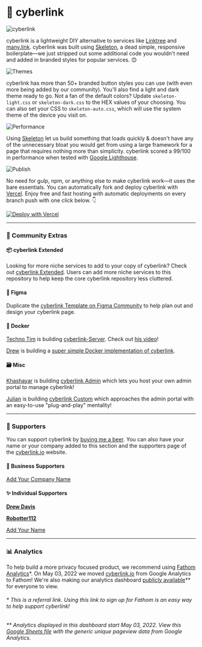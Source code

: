 # 🔗 cyberlink

![cyberlink](https://cdn.cottle.cloud/cyberlink/social-circle.png)

cyberlink is a lightweight DIY alternative to services like [Linktree](https://linktr.ee)
and [many.link](https://many.link/). cyberlink was built using [Skeleton](http://getskeleton.com/), a dead simple, responsive boilerplate—we just stripped out some additional code you wouldn't need and added in branded styles for popular services. 😊

![Themes](https://cdn.cottle.cloud/cyberlink/cyberlink-comparison.gif)

cyberlink has more than 50+ branded button styles you can use (with even more being added by our community). You'll also find a light and dark theme ready to go. Not a fan of the default colors? Update `skeleton-light.css` or `skeleton-dark.css` to the HEX values of your choosing. You can also set your CSS to `skeleton-auto.css`, which will use the system theme of the device you visit on.

![Performance](https://cdn.cottle.cloud/cyberlink/performance.png)

Using [Skeleton](http://getskeleton.com/) let us build something that loads quickly & doesn't have any of the unnecessary bloat you would get from using a large framework for a page that requires nothing more than simplicity. cyberlink scored a 99/100 in performance when tested with [Google Lighthouse](https://developers.google.com/web/tools/lighthouse).

![Publish](https://cdn.cottle.cloud/cyberlink/fork-edit-publish.png)

No need for gulp, npm, or anything else to make cyberlink work—it uses the bare essentials. You can automatically fork and deploy cyberlink with [Vercel](https://vercel.com/). Enjoy free and fast hosting with automatic deployments on every branch push with one click below. 👇️

[![Deploy with Vercel](https://vercel.com/button)](https://vercel.com/new/git/external?repository-url=https%3A%2F%2Fgithub.com%2Fsethcottle%2Fcyberlink&project-name=cyberlink&repository-name=cyberlink&demo-title=cyberlink%20Demo&demo-description=Imported%20from%20GitHub.)

---

### 🤝 Community Extras

#### 📦 cyberlink Extended
Looking for more niche services to add to your copy of cyberlink? Check out [cyberlink Extended](https://github.com/sethcottle/cyberlink-extended). Users can add more niche services to this repository to help keep the core cyberlink repository less cluttered.

#### 🎨 Figma
Duplicate the [cyberlink Template on Figma Community](https://www.figma.com/community/file/846568099968305613) to help plan out and design your cyberlink page.

#### 🐋 Docker
[Techno Tim](https://github.com/timothystewart6) is building [cyberlink-Server](https://github.com/techno-tim/cyberlink-server). Check out [his video](https://youtu.be/42SqfI_AjXU)!

[Drew](https://github.com/davisdre) is building a [super simple Docker implementation of cyberlink](https://github.com/davisdre/cyberlink).

#### 🗃️ Misc
[Khashayar](https://github.com/khashayarzavosh) is building [cyberlink Admin](https://github.com/khashayarzavosh/admin-cyberlink) which lets you host your own admin portal to manage cyberlink!

[Julian](https://github.com/JulianPrieber) is building [cyberlink Custom](https://github.com/JulianPrieber/cyberlink-custom) which approaches the admin portal with an easy-to-use "plug-and-play" mentality!

---

### 💖 Supporters
You can support cyberlink by [buying me a beer](https://www.buymeacoffee.com/seth). You can also have your name or your company added to this section and the supporters page of the [cyberlink.io](https://cyberlink.io) website.

#### 🏢 Business Supporters
[Add Your Company Name](https://www.buymeacoffee.com/seth/e/50574)

#### ✨ Individual Supporters
**[Drew Davis](https://connect.davisdre.me)**

**[Robotter112](https://robotter112.de/)**

[Add Your Name](https://www.buymeacoffee.com/seth/e/50573)

---

### 📊 Analytics

To help build a more privacy focused product, we recommend using [Fathom Analytics](https://usefathom.com/ref/EQVZMV)*. On May 03, 2022 we moved [cyberlink.io](https://cyberlink.io) from Google Analytics to Fathom! We're also making our analytics dashboard [publicly available](https://app.usefathom.com/share/xbmnwxxl/cyberlink.io#/?filters=%5B%5D&range=last_7_days&site=2251799827005303)** for everyone to view.

###### * This is a referral link. Using this link to sign up for Fathom is an easy way to help support cyberlink!

###### ** Analytics displayed in this dashboard start May 03, 2022. View this [Google Sheets file](https://docs.google.com/spreadsheets/d/1GL4SroAdH-OZphBVR5z-BoSukHIEVJfao25q_e9-Ii8/edit?usp=sharing) with the generic unique pageview data from Google Analytics.

